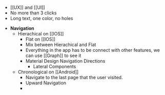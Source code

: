 
* [[UX]] and [[UI]] 
* No more than 3 clicks
* Long text, one color, no holes


+ **Navigation**
	+ Hierachical on [[IOS]]
		+ Flat on [[IOS]]
		+ Mix between Hierachical and Flat 
		+ Everything in the app has to be connect with other features, we can use [[Graph]] to see it
		+ Material Design Navigation Directions
			+ Lateral Components
	 * Chronological on [[Android]]
		 * Navigate to the last page that the user visited.
		 + Upward Navigation
		 + 